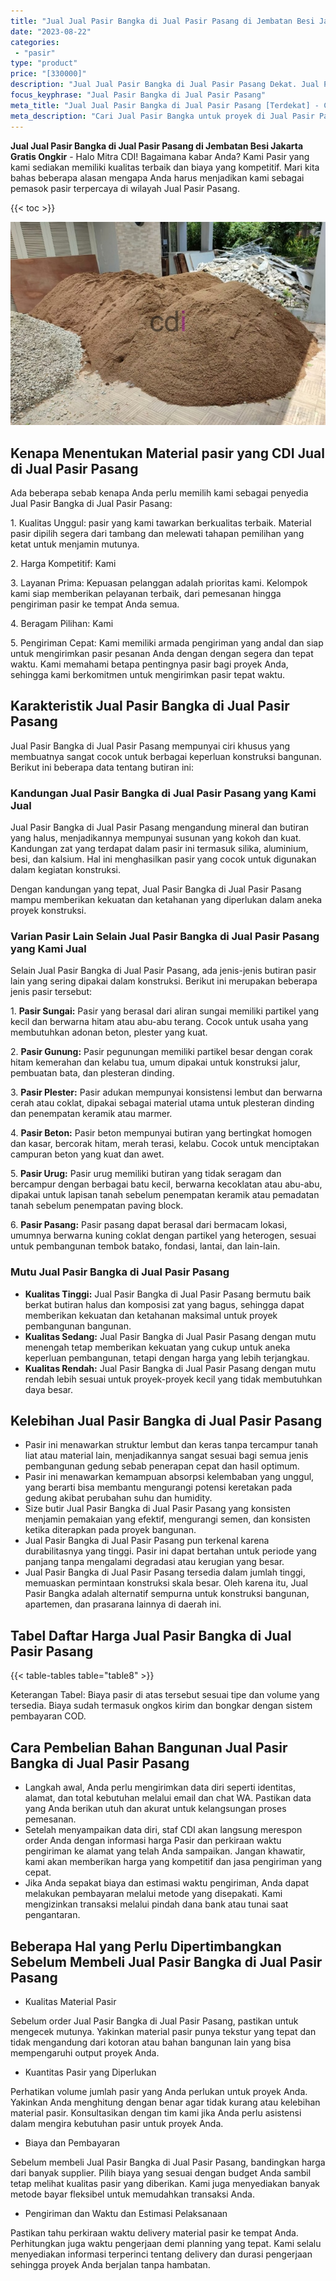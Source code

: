 ```yaml
---
title: "Jual Jual Pasir Bangka di Jual Pasir Pasang di Jembatan Besi Jakarta Gratis Ongkir"
date: "2023-08-22"
categories:
 - "pasir"
type: "product"
price: "[330000]"
description: "Jual Jual Pasir Bangka di Jual Pasir Pasang Dekat. Jual Pasir Bangka ini sering digunakan dalam proyek konstruksi sebagai material adukan yang berkualitas dan halus. Kontak kami untuk mendapatkan informasi lebih lanjut."
focus_keyphrase: "Jual Pasir Bangka di Jual Pasir Pasang"
meta_title: "Jual Jual Pasir Bangka di Jual Pasir Pasang [Terdekat] - CDI"
meta_description: "Cari Jual Pasir Bangka untuk proyek di Jual Pasir Pasang? Kami menawarkan Jual Pasir Bangka berkualitas untuk bahan campuran. Dapatkan penawaran terbaik sekarang."
---
```


**Jual Jual Pasir Bangka di Jual Pasir Pasang di Jembatan Besi Jakarta Gratis Ongkir** - Halo Mitra CDI! Bagaimana kabar Anda? Kami Pasir yang kami sediakan memiliki kualitas terbaik dan biaya yang kompetitif. Mari kita bahas beberapa alasan mengapa Anda harus menjadikan kami sebagai pemasok pasir terpercaya di wilayah Jual Pasir Pasang.

{{< toc >}}

![Jual Jual Pasir Bangka di Jual Pasir Pasang di Jembatan Besi Jakarta Gratis Ongkir](/images/pasir/pasir-bangunan-31.jpg)

## Kenapa Menentukan Material pasir yang CDI Jual di Jual Pasir Pasang

Ada beberapa sebab kenapa Anda perlu memilih kami sebagai penyedia Jual Pasir Bangka di Jual Pasir Pasang:

1\.  Kualitas Unggul: pasir yang kami tawarkan berkualitas terbaik. Material pasir dipilih segera dari tambang dan melewati tahapan pemilihan yang ketat untuk menjamin mutunya.

2\.  Harga Kompetitif: Kami

3\.  Layanan Prima: Kepuasan pelanggan adalah prioritas kami. Kelompok kami siap memberikan pelayanan terbaik, dari pemesanan hingga pengiriman pasir ke tempat Anda semua.

4\.  Beragam Pilihan: Kami

5\.  Pengiriman Cepat: Kami memiliki armada pengiriman yang andal dan siap untuk mengirimkan pasir pesanan Anda dengan dengan segera dan tepat waktu. Kami memahami betapa pentingnya pasir bagi proyek Anda, sehingga kami berkomitmen untuk mengirimkan pasir tepat waktu.

## Karakteristik Jual Pasir Bangka di Jual Pasir Pasang

Jual Pasir Bangka di Jual Pasir Pasang mempunyai ciri khusus yang membuatnya sangat cocok untuk berbagai keperluan konstruksi bangunan. Berikut ini beberapa data tentang butiran ini:

### Kandungan Jual Pasir Bangka di Jual Pasir Pasang yang Kami Jual

Jual Pasir Bangka di Jual Pasir Pasang mengandung mineral dan butiran yang halus, menjadikannya mempunyai susunan yang kokoh dan kuat. Kandungan zat yang terdapat dalam pasir ini termasuk silika, aluminium, besi, dan kalsium. Hal ini menghasilkan pasir yang cocok untuk digunakan dalam kegiatan konstruksi.

Dengan kandungan yang tepat, Jual Pasir Bangka di Jual Pasir Pasang mampu memberikan kekuatan dan ketahanan yang diperlukan dalam aneka proyek konstruksi.

### Varian Pasir Lain Selain Jual Pasir Bangka di Jual Pasir Pasang yang Kami Jual

Selain Jual Pasir Bangka di Jual Pasir Pasang, ada jenis-jenis butiran pasir lain yang sering dipakai dalam konstruksi. Berikut ini merupakan beberapa jenis pasir tersebut:

1\.  **Pasir Sungai:** Pasir yang berasal dari aliran sungai memiliki partikel yang kecil dan berwarna hitam atau abu-abu terang. Cocok untuk usaha yang membutuhkan adonan beton, plester yang kuat.

2\.  **Pasir Gunung:** Pasir pegunungan memiliki partikel besar dengan corak hitam kemerahan dan kelabu tua, umum dipakai untuk konstruksi jalur, pembuatan bata, dan plesteran dinding.

3\.  **Pasir Plester:** Pasir adukan mempunyai konsistensi lembut dan berwarna cerah atau coklat, dipakai sebagai material utama untuk plesteran dinding dan penempatan keramik atau marmer.

4\.  **Pasir Beton:** Pasir beton mempunyai butiran yang bertingkat homogen dan kasar, bercorak hitam, merah terasi, kelabu. Cocok untuk menciptakan campuran beton yang kuat dan awet.

5\.  **Pasir Urug:** Pasir urug memiliki butiran yang tidak seragam dan bercampur dengan berbagai batu kecil, berwarna kecoklatan atau abu-abu, dipakai untuk lapisan tanah sebelum penempatan keramik atau pemadatan tanah sebelum penempatan paving block.

6\.  **Pasir Pasang:** Pasir pasang dapat berasal dari bermacam lokasi, umumnya berwarna kuning coklat dengan partikel yang heterogen, sesuai untuk pembangunan tembok batako, fondasi, lantai, dan lain-lain.

### Mutu Jual Pasir Bangka di Jual Pasir Pasang

*   **Kualitas Tinggi:** Jual Pasir Bangka di Jual Pasir Pasang bermutu baik berkat butiran halus dan komposisi zat yang bagus, sehingga dapat memberikan kekuatan dan ketahanan maksimal untuk proyek pembangunan bangunan.
*   **Kualitas Sedang:** Jual Pasir Bangka di Jual Pasir Pasang dengan mutu menengah tetap memberikan kekuatan yang cukup untuk aneka keperluan pembangunan, tetapi dengan harga yang lebih terjangkau.
*   **Kualitas Rendah:** Jual Pasir Bangka di Jual Pasir Pasang dengan mutu rendah lebih sesuai untuk proyek-proyek kecil yang tidak membutuhkan daya besar.

## Kelebihan Jual Pasir Bangka di Jual Pasir Pasang

*   Pasir ini menawarkan struktur lembut dan keras tanpa tercampur tanah liat atau material lain, menjadikannya sangat sesuai bagi semua jenis pembangunan gedung sebab penerapan cepat dan hasil optimum.
*   Pasir ini menawarkan kemampuan absorpsi kelembaban yang unggul, yang berarti bisa membantu mengurangi potensi keretakan pada gedung akibat perubahan suhu dan humidity.
*   Size butir Jual Pasir Bangka di Jual Pasir Pasang yang konsisten menjamin pemakaian yang efektif, mengurangi semen, dan konsisten ketika diterapkan pada proyek bangunan.
*   Jual Pasir Bangka di Jual Pasir Pasang pun terkenal karena durabilitasnya yang tinggi. Pasir ini dapat bertahan untuk periode yang panjang tanpa mengalami degradasi atau kerugian yang besar.
*   Jual Pasir Bangka di Jual Pasir Pasang tersedia dalam jumlah tinggi, memuaskan permintaan konstruksi skala besar. Oleh karena itu, Jual Pasir Bangka adalah alternatif sempurna untuk konstruksi bangunan, apartemen, dan prasarana lainnya di daerah ini.

## Tabel Daftar Harga Jual Pasir Bangka di Jual Pasir Pasang

{{< table-tables table="table8" >}}

Keterangan Tabel: Biaya pasir di atas tersebut sesuai tipe dan volume yang tersedia. Biaya sudah termasuk ongkos kirim dan bongkar dengan sistem pembayaran COD.

## Cara Pembelian Bahan Bangunan Jual Pasir Bangka di Jual Pasir Pasang

*   Langkah awal, Anda perlu mengirimkan data diri seperti identitas, alamat, dan total kebutuhan melalui email dan chat WA. Pastikan data yang Anda berikan utuh dan akurat untuk kelangsungan proses pemesanan.
*   Setelah menyampaikan data diri, staf CDI akan langsung merespon order Anda dengan informasi harga Pasir dan perkiraan waktu pengiriman ke alamat yang telah Anda sampaikan. Jangan khawatir, kami akan memberikan harga yang kompetitif dan jasa pengiriman yang cepat.
*   Jika Anda sepakat biaya dan estimasi waktu pengiriman, Anda dapat melakukan pembayaran melalui metode yang disepakati. Kami mengizinkan transaksi melalui pindah dana bank atau tunai saat pengantaran.

## Beberapa Hal yang Perlu Dipertimbangkan Sebelum Membeli Jual Pasir Bangka di Jual Pasir Pasang

*   Kualitas Material Pasir

Sebelum order Jual Pasir Bangka di Jual Pasir Pasang, pastikan untuk mengecek mutunya. Yakinkan material pasir punya tekstur yang tepat dan tidak mengandung dari kotoran atau bahan bangunan lain yang bisa mempengaruhi output proyek Anda.
*   Kuantitas Pasir yang Diperlukan

Perhatikan volume jumlah pasir yang Anda perlukan untuk proyek Anda. Yakinkan Anda menghitung dengan benar agar tidak kurang atau kelebihan material pasir. Konsultasikan dengan tim kami jika Anda perlu asistensi dalam mengira kebutuhan pasir untuk proyek Anda.
*   Biaya dan Pembayaran

Sebelum membeli Jual Pasir Bangka di Jual Pasir Pasang, bandingkan harga dari banyak supplier. Pilih biaya yang sesuai dengan budget Anda sambil tetap melihat kualitas pasir yang diberikan. Kami juga menyediakan banyak metode bayar fleksibel untuk memudahkan transaksi Anda.
*   Pengiriman dan Waktu dan Estimasi Pelaksanaan

Pastikan tahu perkiraan waktu delivery material pasir ke tempat Anda. Perhitungkan juga waktu pengerjaan demi planning yang tepat. Kami selalu menyediakan informasi terperinci tentang delivery dan durasi pengerjaan sehingga proyek Anda berjalan tanpa hambatan.